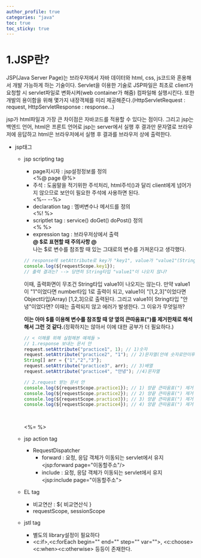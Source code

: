 ```yaml
---
author_profile: true
categories: "java"
toc: true
toc_sticky: true
---
```


# 1.JSP란?
JSP(Java Server Page)는 브라우저에서 자바 데이터와 html, css, js코드와 혼용해서 개발 가능하게 하는 기술이다. Servlet을 이용한 기술로 JSP파일은 최초로 client가 요청할 시 servlet파일로 변화시켜(web container가 해줌) 컴파일해 실행시킨다. 또한 개발의 용이함을 위해 몇가지 내장객체를 미리 제공해준다.(HttpServletRequest : request, HttpServletResponse : response...)           
 
jsp가 html파일과 가장 큰 차이점은 자바코드를 적용할 수 있다는 점이다. 그리고 jsp는 백엔드 언어, html은 프론트 언어로 jsp는 server에서 실행 후 결과만 문자열로 브라우저에 응답하고 html은 브라우저에서 실행 후 결과를 브라우저 상에 출력한다.          

- jsp태그
    - jsp scripting tag
        - page지시자 : jsp설정정보를 정의       
         <%@ page @%>
        - 주석 : 도움말을 적기위한 주석처리, html주석(<!-- -->)과 달리 client에게 넘어가지 않으므로 보안이 필요한 주석에 사용하면 된다.       
        <%-- --%>
        - declaration tag : 멤버변수나 메서드를 정의        
        <%!  %>
        - scriptlet tag : service() doGet() doPost() 정의         
        <%   %>
        - expression tag : 브라우저상에서 출력       
        **@ $로 표현할 때 주의사항 @**          
        나는 $로 변수를 참조할 때 있는 그대로의 변수를 가져온다고 생각했다.         

        ```javascript
        // response에 setAttribute로 key가 "key1", value가 "value1"(String타입인 것임!!!)로 담겨 날아왔고, 이를 스크립팅태그로 받아서 써본다.
        console.log(${requestScope.key1});
        // 출력 결과는? --> 당연히 String타입 "value1"이 나오지 않나?
        ```

        이때, 출력화면이 무조건 String타입 value1이 나오지는 않는다. 만약 value1이 "1"이었다면 number타입 1로 출력이 되고, value1이 "[1,2,3]"이었다면 Object타입(Array) [1,2,3]으로 출력된다. 그리고 value1이 String타입 "안녕"이었다면? 이때는 출력되지 않고 에러가 발생한다. 그 이유가 무엇일까?          

        **이는 아마 $를 이용해 변수를 참조할 때 양 옆의 큰따움표(")를 제거한채로 해석해서 그런 것 같다.**(정확하지는 않아서 이에 대한 공부가 더 필요하다.)

        ```javascript
        // < 이해를 위해 실험해본 예제들 >
        // 1.response 보내는 문서 안
        request.setAttribute("practice1", 1); // 1)숫자
		request.setAttribute("practice2", "1"); // 2)문자열(안에 숫자로만이루어짐)
        String[] arr = {"1","2","3"};
		request.setAttribute("practice3", arr); // 3)배열
		request.setAttribute("practice4", "안녕"); //4)문자열
        
        // 2.request 받는 문서 안
        console.log(${requestScope.practice1}); // 1) 양끝 큰따움표(") 제거 : (원래없었으므로) 1 출력, 타입은 number
        console.log(${requestScope.practice2}); // 2) 양끝 큰따움표(") 제거 : 1 출력, 타입은 number
        console.log(${requestScope.practice3}); // 3) 양끝 큰따움표(") 제거 : (원래없었으므로) {"1","2","3"} 출력, 타입은 Object(array) 
        console.log(${requestScope.practice4}); // 4) 양끝 큰따움표(") 제거 : 안녕 출력해야 하지만, 문자열은 큰따움표없이 출력할 수 없음.
                                                                            //안녕 은 문자열 취급이아니라 변수 취급이다.
                                                                            //즉,변수 안녕을 불러와 출력한다.(안녕변수가 없으면 에러 발생)
        ```


        <%=  %>
    - jsp action tag
        - RequestDispatcher
            - forward : 요청, 응답 객체가 이동되는 servlet에서 유지         
            <jsp:forward page="이동할주소"/>
            - include : 요청, 응답 객체가 이동되는 servlet에서 유지         
            <jsp:include page="이동할주소">
    - EL tag
        - 비교연산 : ${ 비교연산식 }   
        - requestScope, sessionScope
    - jstl tag
        - 별도의 library설정이 필요하다
        - <c:if>,<c:forEach begin="" end="" step="" var="">, <c:choose><c:when><c:otherwise> 등등이 존재한다.
